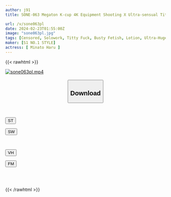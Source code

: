 ```yaml
---
author: j91
title: SONE-063 Megaton K-cup 4K Equipment Shooting X Ultra-sensual Tit Fuck Specialized Sex Industry Minato Hanaru

url: /v/sone063pl
date: 2024-02-23T01:55:00Z
image: "sone063pl.jpg"
tags: [Censored, Solowork, Titty Fuck, Busty Fetish, Lotion, Ultra-Huge Tits, Soapland	]
maker: [S1 NO.1 STYLE]
actress: [ Minato Haru ]
---
```



{{< rawhtml >}}

<div class="video" data-videoid="1j677vvWALsekW4">
    <a href="javascript:;">
        <img src="/v/sone063pl/sone063pl.jpg" width="WIDTH" height="HEIGHT" alt="sone063pl.mp4" loading="lazy">
    </a>
</div>

<script type="text/javascript" src="https://j91.asia/asset/on-demand-st.js"></script>

<br>
  <link rel="stylesheet" href="https://j91.asia/asset/bs5.css">
  
  <center>
  <button class="btn btn-primary" type="button" data-bs-toggle="collapse" data-bs-target=".multi-collapse" aria-expanded="false" aria-controls="multiCollapseExample1 multiCollapseExample2"><h2>Download</h2></button></center>
</p>
<div class="row">
  <div class="col">
    <div class="collapse multi-collapse" id="multiCollapseExample1">
      <div class="card card-body">
	      	      <br>
<div class="buttons">  
<p><a href="https://streamtape.to/v/1j677vvWALsekW4" target="_blank"><button class="btn-hover color-3"><i class="fa fa-download"></i> ST</button></a></p>
<p><a href="https://cdnwish.com/m7fwe7ec26u8" target="_blank"><button class="btn-hover color-2"><i class="fa fa-download"></i> SW</button></a></p></div>
    </div>
  </div>
</div>
  <div class="col">
    <div class="collapse multi-collapse" id="multiCollapseExample2">
      <div class="card card-body">
	      <br>
<div class="buttons">
<p><a href="javascript:;"><button class="btn-hover color-9"><i class="fa fa-download"></i> VH</button></a></p>
<p><a href="javascript:;"><button class="btn-hover color-8"><i class="fa fa-download"></i> FM</button></a></p></div>
<br><br>
      </div>
    </div>
  </div>
</div>

{{< /rawhtml >}}